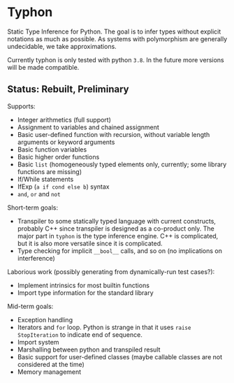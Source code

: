 # Typhon
Static Type Inference for Python.
The goal is to infer types without explicit notations as much as possible.
As systems with polymorphism are generally undecidable, we take approximations.

Currently typhon is only tested with python `3.8`.
In the future more versions will be made compatible.

## Status: Rebuilt, Preliminary
Supports:
- Integer arithmetics (full support)
- Assignment to variables and chained assignment
- Basic user-defined function with recursion, without variable length arguments or keyword arguments
- Basic function variables
- Basic higher order functions
- Basic `list` (homogeneously typed elements only, currently; some library functions are missing)
- If/While statements
- IfExp (`a if cond else b`) syntax
- `and`, `or` and `not`

Short-term goals:
- Transpiler to some statically typed language with current constructs,
  probably C++ since transpiler is designed as a co-product only.
  The major part in `typhon` is the type inference engine.
  C++ is complicated, but it is also more versatile since it is complicated.
- Type checking for implicit `__bool__` calls, and so on (no implications on interference)

Laborious work (possibly generating from dynamically-run test cases?):
- Implement intrinsics for most builtin functions
- Import type information for the standard library

Mid-term goals:
- Exception handling
- Iterators and `for` loop. Python is strange in that it uses `raise StopIteration` to indicate end of sequence.
- Import system
- Marshalling between python and transpiled result
- Basic support for user-defined classes (maybe callable classes are not considered at the time)
- Memory management

